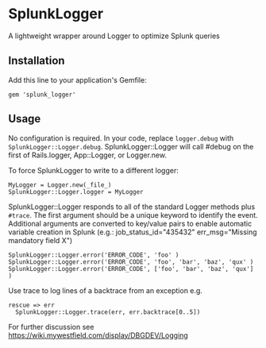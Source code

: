 # SplunkLogger

A lightweight wrapper around Logger to optimize Splunk queries

## Installation

Add this line to your application's Gemfile:

    gem 'splunk_logger'

## Usage
No configuration is required. In your code, replace `logger.debug` with 
`SplunkLogger::Logger.debug`. SplunkLogger::Logger will call #debug on the first of 
Rails.logger, App::Logger, or Logger.new. 

To force SplunkLogger to write to a different logger: 

    MyLogger = Logger.new(_file_)
    SplunkLogger::Logger.logger = MyLogger
    

SplunkLogger::Logger responds to all of the standard Logger methods plus `#trace`. 
The first argument should be a unique keyword to identify the event. Additional
arguments are converted to key/value pairs to enable automatic variable creation in 
Splunk (e.g.: job_status_id="435432" err_msg="Missing mandatory field X")

    SplunkLogger::Logger.error('ERROR_CODE', 'foo' )
    SplunkLogger::Logger.error('ERROR_CODE', 'foo', 'bar', 'baz', 'qux' )
    SplunkLogger::Logger.error('ERROR_CODE', ['foo', 'bar', 'baz', 'qux'] )

Use trace to log lines of a backtrace from an exception e.g.

    rescue => err
      SplunkLogger::Logger.trace(err, err.backtrace[0..5])

For further discussion see https://wiki.mywestfield.com/display/DBGDEV/Logging

